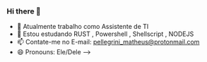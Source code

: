 ### Hi there 👋

- 🔭 Atualmente trabalho como Assistente de TI
- 🌱 Estou estudando RUST , Powershell , Shellscript , NODEJS
- 📫 Contate-me no E-mail: pellegrini_matheus@protonmail.com
- 😄 Pronouns: Ele/Dele
-->
